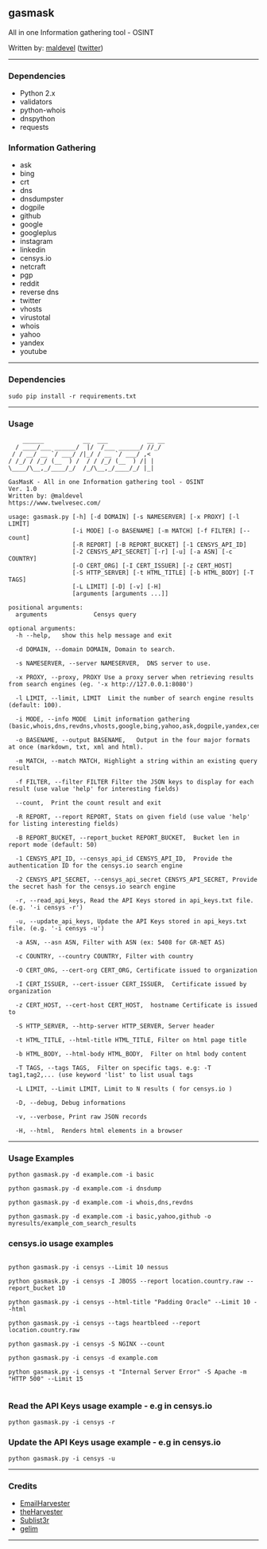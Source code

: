 ## gasmask

All in one Information gathering tool - OSINT

Written by: [maldevel](https://github.com/maldevel) ([twitter](https://twitter.com/maldevel))

---

### Dependencies

* Python 2.x
* validators
* python-whois
* dnspython
* requests

### Information Gathering

* ask
* bing
* crt
* dns
* dnsdumpster
* dogpile
* github
* google
* googleplus
* instagram
* linkedin
* censys.io
* netcraft
* pgp
* reddit
* reverse dns
* twitter
* vhosts
* virustotal
* whois
* yahoo
* yandex
* youtube

---

### Dependencies

```
sudo pip install -r requirements.txt
```

---

### Usage

```
    ______           __  ___           __ __
  / ____/___ ______/  |/  /___ ______/ //_/
 / / __/ __ `/ ___/ /|_/ / __ `/ ___/ ,<
/ /_/ / /_/ (__  ) /  / / /_/ (__  ) /| |
\____/\__,_/____/_/  /_/\__,_/____/_/ |_|

GasMasK - All in one Information gathering tool - OSINT
Ver. 1.0
Written by: @maldevel
https://www.twelvesec.com/

usage: gasmask.py [-h] [-d DOMAIN] [-s NAMESERVER] [-x PROXY] [-l LIMIT]
                  [-i MODE] [-o BASENAME] [-m MATCH] [-f FILTER] [--count]
                  [-R REPORT] [-B REPORT_BUCKET] [-1 CENSYS_API_ID]
                  [-2 CENSYS_API_SECRET] [-r] [-u] [-a ASN] [-c COUNTRY]
                  [-O CERT_ORG] [-I CERT_ISSUER] [-z CERT_HOST]
                  [-S HTTP_SERVER] [-t HTML_TITLE] [-b HTML_BODY] [-T TAGS]
                  [-L LIMIT] [-D] [-v] [-H]
                  [arguments [arguments ...]]

positional arguments:
  arguments             Censys query

optional arguments:
  -h --help,   show this help message and exit
  
  -d DOMAIN, --domain DOMAIN, Domain to search.
  
  -s NAMESERVER, --server NAMESERVER,  DNS server to use.
  
  -x PROXY, --proxy, PROXY Use a proxy server when retrieving results from search engines (eg. '-x http://127.0.0.1:8080')
  
  -l LIMIT, --limit, LIMIT  Limit the number of search engine results (default: 100).
  
  -i MODE, --info MODE  Limit information gathering (basic,whois,dns,revdns,vhosts,google,bing,yahoo,ask,dogpile,yandex,censys,linkedin,twitter,googleplus,youtube,reddit,github,instagram,crt,pgp,netcraft,virustotal,dnsdump).
  
  -o BASENAME, --output BASENAME,   Output in the four major formats at once (markdown, txt, xml and html).
  
  -m MATCH, --match MATCH, Highlight a string within an existing query result
  
  -f FILTER, --filter FILTER Filter the JSON keys to display for each result (use value 'help' for interesting fields)
  
  --count,  Print the count result and exit
  
  -R REPORT, --report REPORT, Stats on given field (use value 'help' for listing interesting fields)
						
  -B REPORT_BUCKET, --report_bucket REPORT_BUCKET,  Bucket len in report mode (default: 50)
						
  -1 CENSYS_API_ID, --censys_api_id CENSYS_API_ID,  Provide the authentication ID for the censys.io search engine
  
  -2 CENSYS_API_SECRET, --censys_api_secret CENSYS_API_SECRET, Provide the secret hash for the censys.io search engine
						
  -r, --read_api_keys, Read the API Keys stored in api_keys.txt file. (e.g. '-i censys -r')
  
  -u, --update_api_keys, Update the API Keys stored in api_keys.txt file. (e.g. '-i censys -u')
						
  -a ASN, --asn ASN, Filter with ASN (ex: 5408 for GR-NET AS)
  
  -c COUNTRY, --country COUNTRY, Filter with country
  
  -O CERT_ORG, --cert-org CERT_ORG, Certificate issued to organization
  
  -I CERT_ISSUER, --cert-issuer CERT_ISSUER,  Certificate issued by organization
  
  -z CERT_HOST, --cert-host CERT_HOST,  hostname Certificate is issued to
						
  -S HTTP_SERVER, --http-server HTTP_SERVER, Server header
  
  -t HTML_TITLE, --html-title HTML_TITLE, Filter on html page title
  
  -b HTML_BODY, --html-body HTML_BODY,  Filter on html body content
  
  -T TAGS, --tags TAGS,  Filter on specific tags. e.g: -T tag1,tag2,... (use keyword 'list' to list usual tags
  
  -L LIMIT, --Limit LIMIT, Limit to N results ( for censys.io )
  
  -D, --debug, Debug informations
  
  -v, --verbose, Print raw JSON records
  
  -H, --html,  Renders html elements in a browser

```

---

### Usage Examples

```
python gasmask.py -d example.com -i basic

python gasmask.py -d example.com -i dnsdump

python gasmask.py -d example.com -i whois,dns,revdns

python gasmask.py -d example.com -i basic,yahoo,github -o myresults/example_com_search_results

```

### censys.io usage examples 

```

python gasmask.py -i censys --Limit 10 nessus

python gasmask.py -i censys -I JBOSS --report location.country.raw --report_bucket 10

python gasmask.py -i censys --html-title "Padding Oracle" --Limit 10 --html

python gasmask.py -i censys --tags heartbleed --report location.country.raw

python gasmask.py -i censys -S NGINX --count

python gasmask.py -i censys -d example.com

python gasmask.py -i censys -t "Internal Server Error" -S Apache -m "HTTP 500" --Limit 15


```

### Read the API Keys usage example - e.g in censys.io  

```
python gasmask.py -i censys -r 

```

### Update the API Keys usage example - e.g in censys.io  

```
python gasmask.py -i censys -u 

```

---

### Credits

* [EmailHarvester](https://github.com/maldevel/EmailHarvester)
* [theHarvester](https://github.com/laramies/theHarvester)
* [Sublist3r](https://github.com/aboul3la/Sublist3r)
* [gelim](https://github.com/gelim/censys)

---
